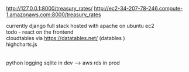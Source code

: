 http://127.0.0.1:8000/treasury_rates/
http://ec2-34-207-78-246.compute-1.amazonaws.com:8000/treasury_rates

currently django full stack hosted with apache on ubuntu ec2<br>
todo - react on the frontend<br>
cloudtables via https://datatables.net/ (datables )<br>
highcharts.js<br>
<br><br>
python logging
sqlite in dev --> aws rds in prod


